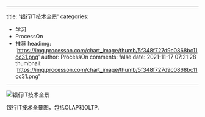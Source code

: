 
---
title: '银行IT技术全景'
categories: 
 - 学习
 - ProcessOn
 - 推荐
headimg: 'https://img.processon.com/chart_image/thumb/5f348f727d9c0868bc11cc31.png'
author: ProcessOn
comments: false
date: 2021-11-17 07:21:28
thumbnail: 'https://img.processon.com/chart_image/thumb/5f348f727d9c0868bc11cc31.png'
---

<div>   
<img class="thumb" alt="银行IT技术全景" src="https://img.processon.com/chart_image/thumb/5f348f727d9c0868bc11cc31.png" referrerpolicy="no-referrer">
<p>银行IT技术全景图，包括OLAP和OLTP.</p>  
</div>
            